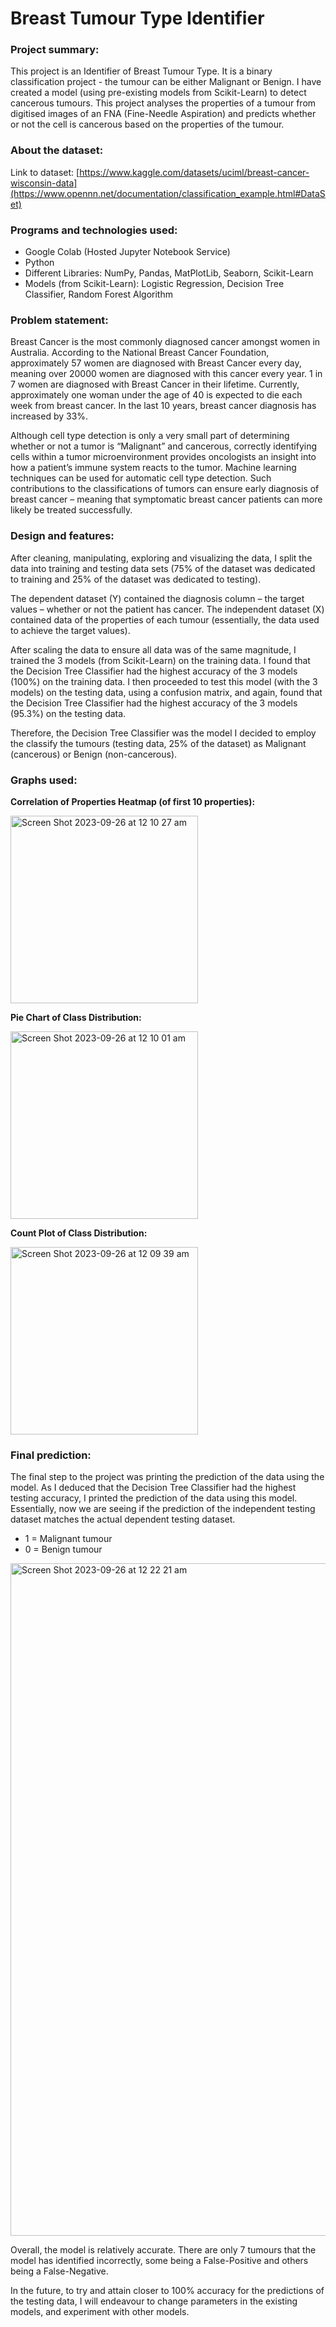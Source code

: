 # Breast Tumour Type Identifier

<h3>Project summary:</h3>

This project is an Identifier of Breast Tumour Type. It is a binary classification project - the tumour can be either Malignant or Benign. I have created a model (using pre-existing models from Scikit-Learn) to detect cancerous tumours. This project analyses the properties of a tumour from digitised images of an FNA (Fine-Needle Aspiration) and predicts whether or not the cell is cancerous based on the properties of the tumour. 

<h3>About the dataset:</h3>

Link to dataset: 
[https://www.kaggle.com/datasets/uciml/breast-cancer-wisconsin-data](https://www.opennn.net/documentation/classification_example.html#DataSet)

<h3>Programs and technologies used:</h3>

-	Google Colab (Hosted Jupyter Notebook Service)
-	Python
-	Different Libraries: NumPy, Pandas, MatPlotLib, Seaborn, Scikit-Learn
-	Models (from Scikit-Learn): Logistic Regression, Decision Tree Classifier, Random Forest Algorithm

<h3>Problem statement:</h3>


Breast Cancer is the most commonly diagnosed cancer amongst women in Australia. According to the National Breast Cancer Foundation, approximately 57 women are diagnosed with Breast Cancer every day, meaning over 20000 women are diagnosed with this cancer every year. 1 in 7 women are diagnosed with Breast Cancer in their lifetime. Currently, approximately one woman under the age of 40 is expected to die each week from breast cancer. In the last 10 years, breast cancer diagnosis has increased by 33%.


Although cell type detection is only a very small part of determining whether or not a tumor is “Malignant” and cancerous, correctly identifying cells within a tumor microenvironment provides oncologists an insight into how a patient’s immune system reacts to the tumor. Machine learning techniques can be used for automatic cell type detection. Such contributions to the classifications of tumors can ensure early diagnosis of breast cancer – meaning that symptomatic breast cancer patients can more likely be treated successfully. 

<h3>Design and features:</h3>

After cleaning, manipulating, exploring and visualizing the data, I split the data into training and testing data sets (75% of the dataset was dedicated to training and 25% of the dataset was dedicated to testing). 

The dependent dataset (Y) contained the diagnosis column – the target values – whether or not the patient has cancer. The independent dataset (X) contained data of the properties of each  tumour (essentially, the data used to achieve the target values).

After scaling the data to ensure all data was of the same magnitude, I trained the 3 models (from Scikit-Learn) on the training data. I found that the Decision Tree Classifier had the highest accuracy of the 3 models (100%) on the training data. I then proceeded to test this model (with the 3 models) on the testing data, using a confusion matrix, and again, found that the Decision Tree Classifier had the highest accuracy of the 3 models (95.3%) on the testing data.

Therefore, the Decision Tree Classifier was the model I decided to employ the classify the tumours (testing data, 25% of the dataset) as Malignant (cancerous) or Benign (non-cancerous).

<h3>Graphs used:</h3>

**Correlation of Properties Heatmap (of first 10 properties):**

<img width="300" alt="Screen Shot 2023-09-26 at 12 10 27 am" src="https://github.com/shree-3143/Breast-Tumour-Type-Identifier/assets/130221650/3dd90951-f098-4ef2-a7c1-8010e4070331">



**Pie Chart of Class Distribution:**

<img width="300" alt="Screen Shot 2023-09-26 at 12 10 01 am" src="https://github.com/shree-3143/Breast-Tumour-Type-Identifier/assets/130221650/390af3b1-17f2-4132-98ed-e4c6c07142bd">



**Count Plot of Class Distribution:**

<img width="300" alt="Screen Shot 2023-09-26 at 12 09 39 am" src="https://github.com/shree-3143/Breast-Tumour-Type-Identifier/assets/130221650/7d13f88e-e8f5-4a59-a657-78e9fb7491aa">


<h3>Final prediction:</h3>

The final step to the project was printing the prediction of the data using the model. As I deduced that the Decision Tree Classifier had the highest testing accuracy, I printed the prediction of the data using this model. Essentially, now we are seeing if the prediction of the independent testing dataset matches the actual dependent testing dataset.

- 1 = Malignant tumour
- 0 = Benign tumour

<img width="1076" alt="Screen Shot 2023-09-26 at 12 22 21 am" src="https://github.com/shree-3143/Breast-Tumour-Type-Identifier/assets/130221650/7d890147-3d81-4ade-ace0-9ef16ec314a5">




Overall, the model is relatively accurate. There are only 7 tumours that the model has identified incorrectly, some being a False-Positive and others being a False-Negative.

In the future, to try and attain closer to 100% accuracy for the predictions of the testing data, I will endeavour to change parameters in the existing models, and experiment with other models.





